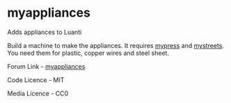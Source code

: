 # myappliances
Adds appliances to Luanti

Build a machine to make the appliances. It requires [mypress](https://forum.luanti.org/viewtopic.php?t=31513) and [mystreets](https://forum.luanti.org/viewtopic.php?t=31487). You need them for plastic, copper wires and steel sheet.

Forum Link - [myappliances](https://forum.luanti.org/viewtopic.php?t=31487)

Code Licence - MIT

Media Licence - CC0
